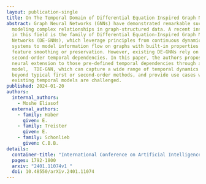 ```yaml
---
layout: publication-single
title: On The Temporal Domain of Differential Equation Inspired Graph Neural Networks
abstract: Graph Neural Networks (GNNs) have demonstrated remarkable success in
  modeling complex relationships in graph-structured data. A recent innovation
  in this field is the family of Differential Equation-Inspired Graph Neural
  Networks (DE-GNNs), which leverage principles from continuous dynamical
  systems to model information flow on graphs with built-in properties such as
  feature smoothing or preservation. However, existing DE-GNNs rely on first or
  second-order temporal dependencies. In this paper, the authors propose a
  neural extension to those pre-defined temporal dependencies through a new
  model,  TDE-GNN, which can capture a wide range of temporal dynamics that go
  beyond typical first or second-order methods, and provide use cases where
  existing temporal models are challenged.
published: 2024-01-20
authors:
  internal_authors:
    - Moshe Eliasof
  external_authors:
    - family: Haber
      given: E.
    - family: Treister
      given: E.
    - family: Schonlieb
      given: C.B.B.
details:
  container-title: "International Conference on Artificial Intelligence and Statistics "
  pages: 1792-1800
  arxiv: "2401.11074v1 "
  doi: 10.48550/arXiv.2401.11074
---
```

